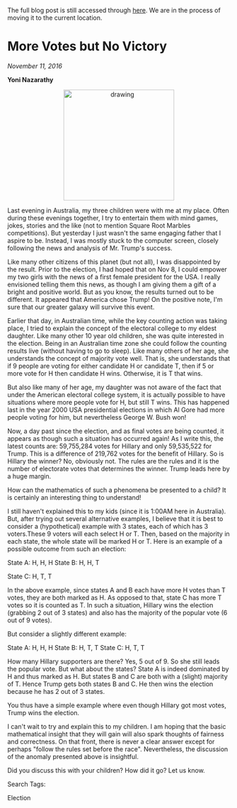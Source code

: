 The full blog post is still accessed through [here](). We are in the process of moving it to the current location.

# More Votes but No Victory
*November 11, 2016*

**Yoni Nazarathy**

<center>
 <img class = "blog-inline-image" src="https://es-app.com/assets/QQQQ.jpg" alt="drawing" width="250px"/>
</center> 

Last evening in Australia, my three children were with me at my place. Often during these evenings together, I try to entertain them with mind games, jokes, stories and the like (not to mention Square Root Marbles competitions). But yesterday I just wasn't the same engaging father that I aspire to be. Instead, I was mostly stuck to the computer screen, closely following the news and analysis of Mr. Trump's success.
 
Like many other citizens of this planet (but not all), I was disappointed by the result. Prior to the election, I had hoped that on Nov 8, I could empower my two girls with the news of a first female president for the USA. I really envisioned telling them this news, as though I am giving them a gift of a bright and positive world. But as you know, the results turned out to be different. It appeared that America chose Trump! On the positive note, I'm sure that our greater galaxy will survive this event.
 
Earlier that day, in Australian time, while the key counting action was taking place, I tried to explain the concept of the electoral college to my eldest daughter. Like many other 10 year old children, she was quite interested in the election. Being in an Australian time zone she could follow the counting results live (without having to go to sleep). Like many others of her age, she understands the concept of majority vote well. That is, she understands that if 9 people are voting for either candidate H or candidate T, then if 5 or more vote for H then candidate H wins. Otherwise, it is T that wins. 
 
But also like many of her age, my daughter was not aware of the fact that under the American electoral college system, it is actually possible to have situations where more people vote for H, but still T wins. This has happened last in the year 2000 USA presidential elections in which Al Gore had more people voting for him, but nevertheless George W. Bush won!
 

Now, a day past since the election, and as final votes are being counted, it appears as though such a situation has occurred again! As I write this, the latest counts are: 59,755,284 votes for Hillary and only 59,535,522 for Trump. This is a difference of 219,762 votes for the benefit of Hillary. So is Hillary the winner? No, obviously not. The rules are the rules and it is the number of electorate votes that determines the winner. Trump leads here by a huge margin.
 
How can the mathematics of such a phenomena be presented to a child? It is certainly an interesting thing to understand! 
 


 
I still haven't explained this to my kids (since it is 1:00AM here in Australia). But, after trying out several alternative examples, I believe that it is best to consider a (hypothetical) example with 3 states, each of which has 3 voters.These 9 voters will each select H or T. Then, based on the majority in each state, the whole state will be marked H or T.  Here is an example of a possible outcome from such an election:


State A: H, H, H
State B: H, H, T

State C: H, T, T


In the above example, since states A and B each have more H votes than T votes, they are both marked as H. As opposed to that, state C has more T votes so it is counted as T.  In such a situation, Hillary wins the election (grabbing 2 out of 3 states) and also has the majority of the popular vote (6 out of 9 votes).

 

But consider a slightly different example:

 

State A: H, H, H
State B: H, T, T
State C: H, T, T


How many Hillary supporters are there? Yes, 5 out of 9. So she still leads the popular vote. But what about the states? State A is indeed dominated by H and thus marked as H. But states B and C are both with a (slight) majority of T. Hence Trump gets both states B and C. He then wins the election because he has 2 out of 3 states.
 
You thus have a simple example where even though Hillary got most votes, Trump wins the election.
 
I can't wait to try and explain this to my children. I am hoping that the basic mathematical insight that they will gain will also spark thoughts of fairness and correctness. On that front, there is never a clear answer except for perhaps "follow the rules set before the race". Nevertheless, the discussion of the anomaly presented above is insightful.
 
Did you discuss this with your children? How did it go? Let us know.
 
 

Search Tags:

Election

